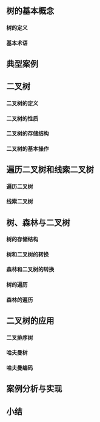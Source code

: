 ## 树的基本概念

#### 树的定义

#### 基本术语

## 典型案例

## 二叉树

#### 二叉树的定义

#### 二叉树的性质

#### 二叉树的存储结构

#### 二叉树的基本操作

## 遍历二叉树和线索二叉树

#### 遍历二叉树

#### 线索二叉树

## 树、森林与二叉树

#### 树的存储结构

#### 树和二叉树的转换

#### 森林和二叉树的转换

#### 树的遍历

#### 森林的遍历

## 二叉树的应用

#### 二叉排序树

#### 哈夫曼树

#### 哈夫曼编码

## 案例分析与实现

## 小结

